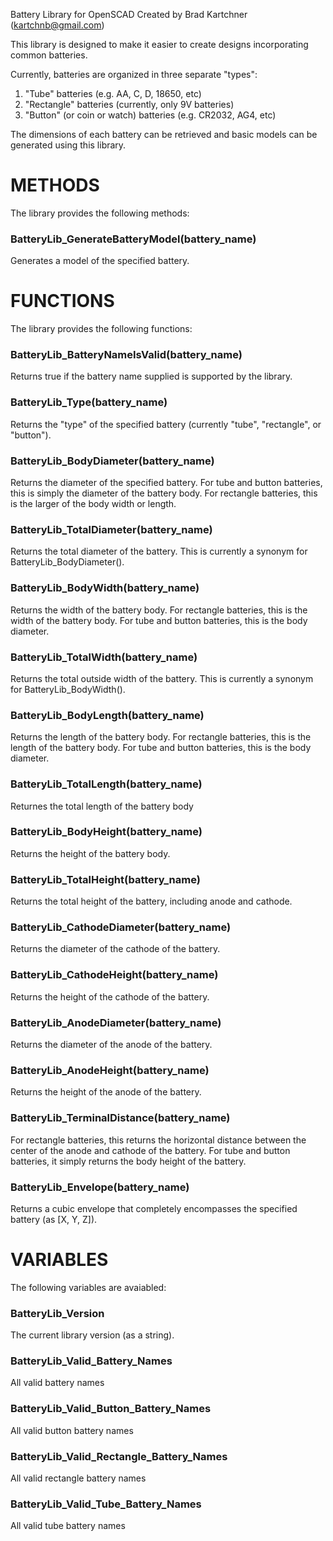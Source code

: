 Battery Library for OpenSCAD
Created by Brad Kartchner (kartchnb@gmail.com)

This library is designed to make it easier to create designs incorporating 
common batteries.

Currently, batteries are organized in three separate "types":
   1. "Tube" batteries (e.g. AA, C, D, 18650, etc)
   2. "Rectangle" batteries (currently, only 9V batteries)
   3. "Button" (or coin or watch) batteries (e.g. CR2032, AG4, etc)

The dimensions of each battery can be retrieved and basic models can be generated using this library.


# METHODS
The library provides the following methods:

### BatteryLib_GenerateBatteryModel(battery_name) 
Generates a model of the specified battery.


# FUNCTIONS
The library provides the following functions:

### BatteryLib_BatteryNameIsValid(battery_name)
   Returns true if the battery name supplied is supported by the library.

### BatteryLib_Type(battery_name)
   Returns the "type" of the specified battery 
   (currently "tube", "rectangle", or "button").

### BatteryLib_BodyDiameter(battery_name)
   Returns the diameter of the specified battery.
   For tube and button batteries, this is simply the diameter of the battery body.
   For rectangle batteries, this is the larger of the body width or length.

### BatteryLib_TotalDiameter(battery_name)
   Returns the total diameter of the battery.
   This is currently a synonym for BatteryLib_BodyDiameter().

### BatteryLib_BodyWidth(battery_name)
   Returns the width of the battery body.
   For rectangle batteries, this is the width of the battery body.
   For tube and button batteries, this is the body diameter.

### BatteryLib_TotalWidth(battery_name)
   Returns the total outside width of the battery.
   This is currently a synonym for BatteryLib_BodyWidth().

### BatteryLib_BodyLength(battery_name)
   Returns the length of the battery body.
   For rectangle batteries, this is the length of the battery body.
   For tube and button batteries, this is the body diameter.
   
### BatteryLib_TotalLength(battery_name)
   Returnes the total length of the battery body

### BatteryLib_BodyHeight(battery_name)
   Returns the height of the battery body.

### BatteryLib_TotalHeight(battery_name)
   Returns the total height of the battery, including anode and cathode.

### BatteryLib_CathodeDiameter(battery_name)
   Returns the diameter of the cathode of the battery.

### BatteryLib_CathodeHeight(battery_name)
   Returns the height of the cathode of the battery.

### BatteryLib_AnodeDiameter(battery_name)
   Returns the diameter of the anode of the battery.

### BatteryLib_AnodeHeight(battery_name)
   Returns the height of the anode of the battery.

### BatteryLib_TerminalDistance(battery_name)
   For rectangle batteries, this returns the horizontal distance between the 
   center of the anode and cathode of the battery.
   For tube and button batteries, it simply returns the body height of the battery.

### BatteryLib_Envelope(battery_name)
   Returns a cubic envelope that completely encompasses the specified battery
   (as [X, Y, Z]).


# VARIABLES
   The following variables are avaiabled:

### BatteryLib_Version
   The current library version (as a string).

### BatteryLib_Valid_Battery_Names 
   All valid battery names

### BatteryLib_Valid_Button_Battery_Names
   All valid button battery names

### BatteryLib_Valid_Rectangle_Battery_Names 
   All valid rectangle battery names

### BatteryLib_Valid_Tube_Battery_Names 
   All valid tube battery names
